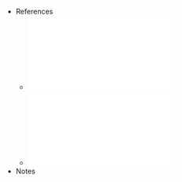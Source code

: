- References
	- ![T24_ComplexidadeComputacional.pdf](../assets/T24_ComplexidadeComputacional_1736859982563_0.pdf)
	- ![T25_NP_Reducoes.pdf](../assets/T25_NP_Reducoes_1736859984612_0.pdf)
- Notes